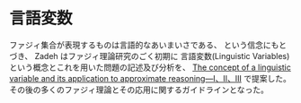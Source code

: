 # 言語変数

ファジィ集合が表現するものは言語的なあいまいさである、
という信念にもとづき、
Zadeh はファジィ理論研究のごく初期に
言語変数(Linguistic Variables)という概念とこれを用いた問題の記述及び分析を、
[The concept of a linguistic variable and its application to approximate reasoning—I、II、III](https://www.sciencedirect.com/science/article/abs/pii/0020025575900365)
で提案した。
その後の多くのファジィ理論とその応用に関するガイドラインとなった。
